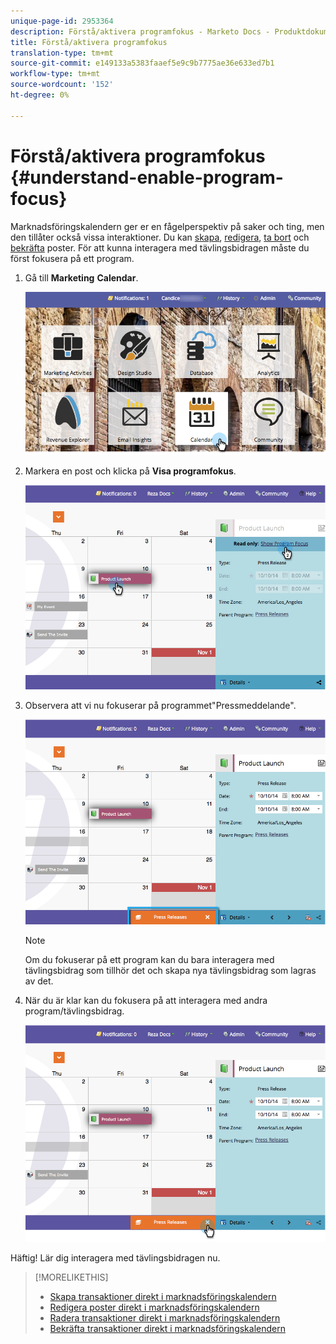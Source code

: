 ```yaml
---
unique-page-id: 2953364
description: Förstå/aktivera programfokus - Marketo Docs - Produktdokumentation
title: Förstå/aktivera programfokus
translation-type: tm+mt
source-git-commit: e149133a5383faaef5e9c9b7775ae36e633ed7b1
workflow-type: tm+mt
source-wordcount: '152'
ht-degree: 0%

---
```



# Förstå/aktivera programfokus {#understand-enable-program-focus}

Marknadsföringskalendern ger er en fågelperspektiv på saker och ting, men den tillåter också vissa interaktioner. Du kan [skapa](../../../../product-docs/core-marketo-concepts/marketing-calendar/working-with-the-calendar/create-entries-directly-in-the-marketing-calendar.md), [redigera](../../../../product-docs/core-marketo-concepts/marketing-calendar/working-with-the-calendar/edit-entries-directly-in-the-marketing-calendar.md), [ta bort](../../../../product-docs/core-marketo-concepts/marketing-calendar/working-with-the-calendar/delete-entries-directly-in-the-marketing-calendar.md) och [bekräfta](../../../../product-docs/core-marketo-concepts/marketing-calendar/working-with-the-calendar/confirm-entries-directly-in-the-marketing-calendar.md) poster. För att kunna interagera med tävlingsbidragen måste du först fokusera på ett program.

1. Gå till **Marketing** **Calendar**.

   ![](assets/2017-05-10-15-30-47-1.png)

1. Markera en post och klicka på **Visa programfokus**.

   ![](assets/image2014-10-20-13-3a24-3a3.png)

1. Observera att vi nu fokuserar på programmet&quot;Pressmeddelande&quot;.

   ![](assets/image2014-10-20-13-3a24-3a15.png)

   >[!NOTE]
   >
   >Om du fokuserar på ett program kan du bara interagera med tävlingsbidrag som tillhör det och skapa nya tävlingsbidrag som lagras av det.

1. När du är klar kan du fokusera på att interagera med andra program/tävlingsbidrag.

   ![](assets/image2014-10-20-13-3a24-3a24.png)

Häftig! Lär dig interagera med tävlingsbidragen nu.

>[!MORELIKETHIS]
>
>* [Skapa transaktioner direkt i marknadsföringskalendern](../../../../product-docs/core-marketo-concepts/marketing-calendar/working-with-the-calendar/create-entries-directly-in-the-marketing-calendar.md)
>* [Redigera poster direkt i marknadsföringskalendern](../../../../product-docs/core-marketo-concepts/marketing-calendar/working-with-the-calendar/edit-entries-directly-in-the-marketing-calendar.md)
>* [Radera transaktioner direkt i marknadsföringskalendern](../../../../product-docs/core-marketo-concepts/marketing-calendar/working-with-the-calendar/delete-entries-directly-in-the-marketing-calendar.md)
>* [Bekräfta transaktioner direkt i marknadsföringskalendern](../../../../product-docs/core-marketo-concepts/marketing-calendar/working-with-the-calendar/confirm-entries-directly-in-the-marketing-calendar.md)

>



